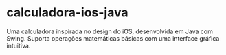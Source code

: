 # calculadora-ios-java
Uma calculadora inspirada no design do iOS, desenvolvida em Java com Swing. Suporta operações matemáticas básicas com uma interface gráfica intuitiva.
